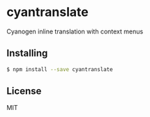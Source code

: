 cyantranslate
===============

Cyanogen inline translation with context menus

## Installing

```bash
$ npm install --save cyantranslate
```

## License

MIT

